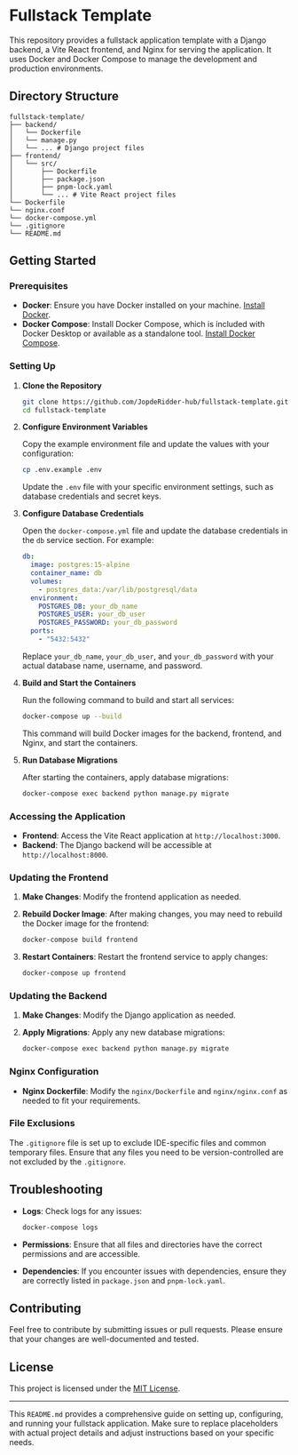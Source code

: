 # Fullstack Template

This repository provides a fullstack application template with a Django backend, a Vite React frontend, and Nginx for serving the application. It uses Docker and Docker Compose to manage the development and production environments.

## Directory Structure

```
fullstack-template/
├── backend/
│   └── Dockerfile
│   └── manage.py
│   └── ... # Django project files
├── frontend/
│   └── src/
│       ├── Dockerfile
│       ├── package.json
│       ├── pnpm-lock.yaml
│       └── ... # Vite React project files
└── Dockerfile
└── nginx.conf
└── docker-compose.yml
└── .gitignore
└── README.md
```

## Getting Started

### Prerequisites

- **Docker**: Ensure you have Docker installed on your machine. [Install Docker](https://docs.docker.com/get-docker/).
- **Docker Compose**: Install Docker Compose, which is included with Docker Desktop or available as a standalone tool. [Install Docker Compose](https://docs.docker.com/compose/install/).

### Setting Up

1. **Clone the Repository**

   ```bash
   git clone https://github.com/JopdeRidder-hub/fullstack-template.git
   cd fullstack-template
   ```

2. **Configure Environment Variables**

   Copy the example environment file and update the values with your configuration:

   ```bash
   cp .env.example .env
   ```

   Update the `.env` file with your specific environment settings, such as database credentials and secret keys.

3. **Configure Database Credentials**

   Open the `docker-compose.yml` file and update the database credentials in the `db` service section. For example:

   ```yaml
   db:
     image: postgres:15-alpine
     container_name: db
     volumes:
       - postgres_data:/var/lib/postgresql/data
     environment:
       POSTGRES_DB: your_db_name
       POSTGRES_USER: your_db_user
       POSTGRES_PASSWORD: your_db_password
     ports:
       - "5432:5432"
   ```

   Replace `your_db_name`, `your_db_user`, and `your_db_password` with your actual database name, username, and password.

4. **Build and Start the Containers**

   Run the following command to build and start all services:

   ```bash
   docker-compose up --build
   ```

   This command will build Docker images for the backend, frontend, and Nginx, and start the containers.

5. **Run Database Migrations**

   After starting the containers, apply database migrations:

   ```bash
   docker-compose exec backend python manage.py migrate
   ```

### Accessing the Application

- **Frontend**: Access the Vite React application at `http://localhost:3000`.
- **Backend**: The Django backend will be accessible at `http://localhost:8000`.

### Updating the Frontend

1. **Make Changes**: Modify the frontend application as needed.
2. **Rebuild Docker Image**: After making changes, you may need to rebuild the Docker image for the frontend:

   ```bash
   docker-compose build frontend
   ```

3. **Restart Containers**: Restart the frontend service to apply changes:

   ```bash
   docker-compose up frontend
   ```

### Updating the Backend

1. **Make Changes**: Modify the Django application as needed.
2. **Apply Migrations**: Apply any new database migrations:

   ```bash
   docker-compose exec backend python manage.py migrate
   ```

### Nginx Configuration

- **Nginx Dockerfile**: Modify the `nginx/Dockerfile` and `nginx/nginx.conf` as needed to fit your requirements.

### File Exclusions

The `.gitignore` file is set up to exclude IDE-specific files and common temporary files. Ensure that any files you need to be version-controlled are not excluded by the `.gitignore`.

## Troubleshooting

- **Logs**: Check logs for any issues:

  ```bash
  docker-compose logs
  ```

- **Permissions**: Ensure that all files and directories have the correct permissions and are accessible.

- **Dependencies**: If you encounter issues with dependencies, ensure they are correctly listed in `package.json` and `pnpm-lock.yaml`.

## Contributing

Feel free to contribute by submitting issues or pull requests. Please ensure that your changes are well-documented and tested.

## License

This project is licensed under the [MIT License](LICENSE).

---

This `README.md` provides a comprehensive guide on setting up, configuring, and running your fullstack application. Make sure to replace placeholders with actual project details and adjust instructions based on your specific needs.